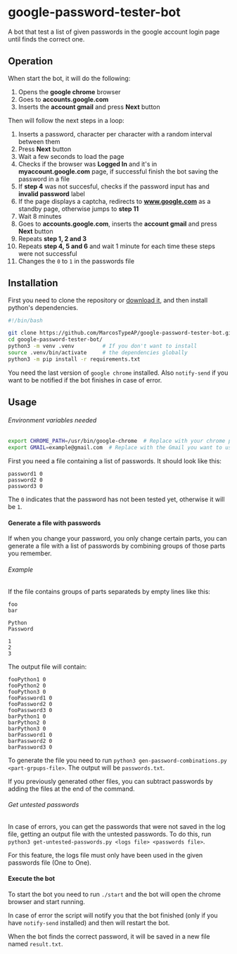 # google-password-tester-bot
A bot that test a list of given passwords in the google account login page until finds the correct one.

Operation
---------

When start the bot, it will do the following:
1. Opens the **google chrome** browser
2. Goes to **accounts.google.com**
3. Inserts the **account gmail** and press **Next** button

Then will follow the next steps in a loop:
1. Inserts a password, character per character with a random interval between them
2. Press **Next** button
3. Wait a few seconds to load the page
4. Checks if the browser was **Logged In** and it's in **myaccount.google.com** page, if successful finish the bot saving the password in a file
5. If **step 4** was not succesful, checks if the password input has and **invalid password** label
6. If the page displays a captcha, redirects to **www.google.com** as a standby page, otherwise jumps to **step 11**
7. Wait 8 minutes
8. Goes to **accounts.google.com**, inserts the **account gmail** and press **Next** button
9. Repeats **step 1, 2 and 3**
10. Repeats **step 4, 5 and 6** and wait 1 minute for each time these steps were not successful
11. Changes the `0` to `1` in the passwords file

Installation
------------

First you need to clone the repository or [download it](https://github.com/MarcosTypeAP/google-password-tester-bot/archive/refs/heads/main.zip), and then install python's dependencies.

```bash
#!/bin/bash

git clone https://github.com/MarcosTypeAP/google-password-tester-bot.git
cd google-password-tester-bot/
python3 -m venv .venv         # If you don't want to install
source .venv/bin/activate     # the dependencies globally
python3 -m pip install -r requirements.txt
```

You need the last version of `google chrome` installed.
Also `notify-send` if you want to be notified if the bot finishes in case of error.

Usage
-----

###### Environment variables needed
```bash
export CHROME_PATH=/usr/bin/google-chrome  # Replace with your chrome path
export GMAIL=example@gmail.com  # Replace with the Gmail you want to use
```

First you need a file containing a list of passwords. It should look like this:

```plaintext
password1 0
password2 0
password3 0
```

The `0` indicates that the password has not been tested yet, otherwise it will be `1`.

#### Generate a file with passwords

If when you change your password, you only change certain parts, you can generate a file with a list of passwords by combining groups of those  parts you remember.

###### Example

If the file contains groups of parts separateds by empty lines like this:

```plaintext
foo
bar

Python
Password

1
2
3
```

The output file will contain:

```plaintext
fooPython1 0
fooPython2 0
fooPython3 0
fooPassword1 0
fooPassword2 0
fooPassword3 0
barPython1 0
barPython2 0
barPython3 0
barPassword1 0
barPassword2 0
barPassword3 0
```

To generate the file you need to run `python3 gen-password-combinations.py <part-grpups-file>`. The output will be `passwords.txt`.

If you previously generated other files, you can subtract passwords by adding the files at the end of the command.

###### Get untested passwords

In case of errors, you can get the passwords that were not saved in the log file, getting an output file with the untested passwords.
To do this, run `python3 get-untested-passwords.py <logs file> <passwords file>`. 

For this feature, the logs file must only have been used in the given passwords file (One to One).

#### Execute the bot

To start the bot you need to run `./start` and the bot will open the chrome browser and start running. 

In case of error the script will notify you that the bot finished (only if you have `notify-send` installed) and then will restart the bot.

When the bot finds the correct password, it will be saved in a new file named `result.txt`. 
